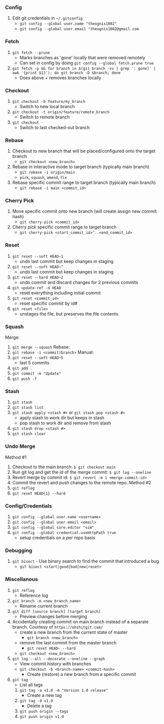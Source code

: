 ### Config

1. Edit git credentials in `~/.gitconfig`
   - `git config --global user.name "theognis1002"`
   - `git config --global user.email "theognis1002@gmail.com`

### Fetch

1. `git fetch --prune`
   - Marks branches as 'gone' locally that were removed remotely
   - Can set in config by doing `git config --global fetch.prune true`
1. `git fetch -p && for branch in $(git branch -vv | grep ': gone]' | awk '{print $1}'); do git branch -D $branch; done`
   - Does above + removes branches locally

### Checkout

1. `git checkout -b feature/my_branch`
   - Switch to new local branch
1. `git checkout -t origin/feature/remote_branch`
   - Switch to remote branch
1. `git checkout -`
   - Switch to last checked-out branch

### Rebase

1. Checkout to new branch that will be placed/configured onto the target branch
   - `git checkout <new_branch>`
1. Rebase in interactive mode to target branch (typically main branch)
   - `git rebase -i origin/main`
   - `pick`, `squash`, `amend`, `fix`
1. Rebase specific commit range to target branch (typically main branch)
   - `git rebase -i main <commit_id>`

### Cherry Pick

1. Move specific commit onto new branch (will create assign new commit hash)
   - `git cherry-pick <commit_id>`
1. Cherry pick specific commit range to target branch
   - `git cherry-pick <start_commit_id>^..<end_commit_id>`

### Reset

1. `git reset --soft HEAD~1`
   - undo last commit but keep changes in staging
1. `git reset --soft HEAD~^`
   - undo last commit but keep changes in staging
1. `git reset --hard HEAD~2`
   - undo commit and discard changes for 2 previous commits
1. `git update-ref -d HEAD`
   - reset everything including initial commit
1. `git reset <commit_id>`
   - reset specific commit by id#
1. `git reset <file>`
   - unstages the file, but preserves the file contents.

### Squash

Merge:

1. `git merge --squash`
   Rebase:
1. `git rebase -i <commit|branch>`
   Manual:
1. `git reset --soft HEAD~5`
   - last 5 commits
1. `git add .`
1. `git commit -m "Update"`
1. `git push -f`

### Stash

1. `git stash`
1. `git stash list`
1. `git stash apply <stash #>` or `git stash pop <stash #>`
   - apply stash to work dir but keeps in stash
   - pop stash to work dir and remove from stash
1. `git stash drop <stash #>`
1. `git stash clear`

### Undo Merge

Method #1

1. Checkout to the main branch: `$ git checkout main`
1. Run git log and get the id of the merge commit: `$ git log --oneline`
1. Revert merge by commit id: `$ git revert -m 1 <merge-commit-id>`
1. Commit the revert and push changes to the remote repo.
   Method #2
1. `git reflog`
1. `git reset HEAD{1} --hard`

### Config/Credentials

1. `git config --global user.name <username>`
1. `git config --global user.email <email>`
1. `git config --global core.editor "vim"`
1. `git config --global credential.useHttpPath true`
   - setup credentials on a per repo basis

### Debugging

1. `git bisect` - Use binary search to find the commit that introduced a bug
   - `git bisect <start|good|bad|new|reset>`

### Miscellanous

1. `git reflog`
   - Reference log
1. `git branch -m <new_branch_name>`
   - Rename current branch
1. `git diff [source branch] [target branch]`
   - Preview changes before merging
1. Accidentally creating commit on main branch instead of a separate branch. Courtesy of `https://ohshitgit.com/`
   - create a new branch from the current state of master
     - `git branch <new_branch>`
   - remove the last commit from the master branch
     - `git reset HEAD~ --hard`
   - `git checkout <new_branch>`
1. `git log --all --decorate --oneline --graph`
   - View commit history with branches
   - `git checkout -b <branch-name> <commit-hash>`
     - Create (restore) a new branch from a specific commit
1. `git tag`
   - List all tags
   1. `git tag -a v1.0 -m "Version 1.0 release"`
      - Create a new tag
   1. `git tag -d v1.0`
      - Delete a tag
   1. `git push origin --tags`
   1. `git push origin v1.0`
